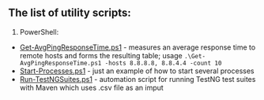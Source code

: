 ## The list of utility scripts:

1. PowerShell:
  - [Get-AvgPingResponseTime.ps1][1] - measures an average response time to remote hosts and forms the resulting table; usage `.\Get-AvgPingResponseTime.ps1 -hosts 8.8.8.8, 8.8.4.4 -count 10`
  - [Start-Processes.ps1][2] - just an example of how to start several processes
  - [Run-TestNGSuites.ps1][3] - automation script for running TestNG test suites with Maven which uses .csv file as an imput


[1]: Get-AvgPingResponseTime.ps1
[2]: Start-Processes.ps1
[3]: ./Run-TestNGSuites/Run-TestNGSuites.ps1